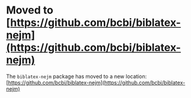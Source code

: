 # Moved to [https://github.com/bcbi/biblatex-nejm](https://github.com/bcbi/biblatex-nejm)

The `biblatex-nejm` package has moved to a new location: [https://github.com/bcbi/biblatex-nejm](https://github.com/bcbi/biblatex-nejm)
